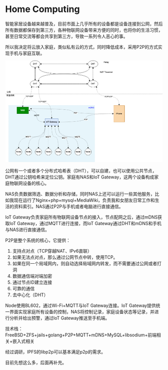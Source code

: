 # Home Computing

智能家居设备越来越普及，目前市面上几乎所有的设备都是设备连接到公网，然后所有数据都保存到第三方，各种物联网设备带来方便的同时，也将你的生活习惯，甚至日常交流等都会共享到第三方，导致一系列令人恶心的事。

所以我决定将云放入家庭，类似私有云的方式，同时降低成本，采用P2P的方式实现手机与家庭互联。

![架构简图](assets/iot_arch.png)

公网有一个或者多个分布式哈希表（DHT），可以自建，也可以使用公共节点，DHT通过公钥哈希来定位公钥。家庭有NAS和IoT Gateway，这两个设备构成家庭物联网设备的核心。

NAS负责数据筛选、数据分析和存储，同时NAS上还可以运行一些其他服务，比如我现在运行了Nginx+php+mysql+MediaWiki，负责我和女朋友日常工作和生活的资料索引。NAS通过P2P与手机或者电脑进行直接通信。

IoT Gateway负责家庭所有物联网设备节点的接入，节点配网之后，通过mDNS获取IoT Gateway，通过MQTT进行连接，而IoT Gateway通过DHT和mDNS和手机与NAS进行直接通信。

P2P是整个系统的核心，它提供：

1. 支持点对点（TCP穿越NAT、IPv6直联）
2. 如果无法点对点，那么通过公网节点中转，使用TCP。
3. 如果在同一个局域网内，则自动选择局域网内转发，而不需要通过公网或者打洞
4. 数据通信端对端加密
5. 通过节点ID建立连接
6. 可靠的通信
7. 去中心化（DHT）

Node使用BL602，通过Wi-Fi+MQTT与IoT Gateway连接。IoT Gateway提供统一界面实现家庭所有设备的控制，NAS将控制记录，家庭设备状态等记录，并进行分析并给出预警，通过IoT Gateway推送至手机端。

技术栈：FreeBSD+ZFS+jails+golang+P2P+MQTT+mDNS+MySQL+libsodium+前端相关+嵌入式相关

经过调研，IPFS的libp2p可以基本满足p2p的需求。

目前先想这么多，后面再补充。